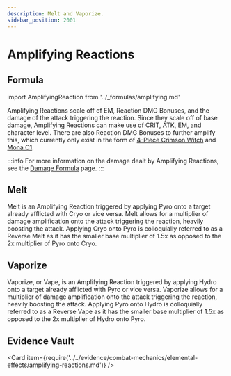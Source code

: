 ```yaml
---
description: Melt and Vaporize.
sidebar_position: 2001
---
```


# Amplifying Reactions

## Formula

import AmplifyingReaction from '../\_formulas/amplifying.md'

<AmplifyingReaction />

Amplifying Reactions scale off of EM, Reaction DMG Bonuses, and the damage of the attack triggering the reaction. Since they scale off of base damage, Amplifying Reactions can make use of CRIT, ATK, EM, and character level. There are also Reaction DMG Bonuses to further amplify this, which currently only exist in the form of  [4-Piece Crimson Witch](../../equipment/artifacts.md#crimson-witch-of-flames) and [Mona C1](../../characters/hydro/mona.md#constellations).

:::info
For more information on the damage dealt by Amplifying Reactions, see the [Damage Formula](../damage/damage-formula.md#amplifying-reaction) page.
:::

## Melt

Melt is an Amplifying Reaction triggered by applying Pyro onto a target already afflicted with Cryo or vice versa. Melt allows for a multiplier of damage amplification onto the attack triggering the reaction, heavily boosting the attack. Applying Cryo onto Pyro is colloquially referred to as a Reverse Melt as it has the smaller base multiplier of 1.5x as opposed to the 2x multiplier of Pyro onto Cryo.

## Vaporize

Vaporize, or Vape, is an Amplifying Reaction triggered by applying Hydro onto a target already afflicted with Pyro or vice versa. Vaporize allows for a multiplier of damage amplification onto the attack triggering the reaction, heavily boosting the attack. Applying Pyro onto Hydro is colloquially referred to as a Reverse Vape as it has the smaller base multiplier of 1.5x as opposed to the 2x multiplier of Hydro onto Pyro.

## Evidence Vault

<Card item={require('../../evidence/combat-mechanics/elemental-effects/amplifying-reactions.md')} />
